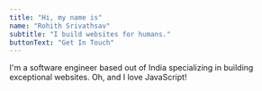 ```yaml
---
title: "Hi, my name is"
name: "Rohith Srivathsav"
subtitle: "I build websites for humans."
buttonText: "Get In Touch"
---
```


I'm a software engineer based out of India specializing in building exceptional websites. Oh, and I love JavaScript!

